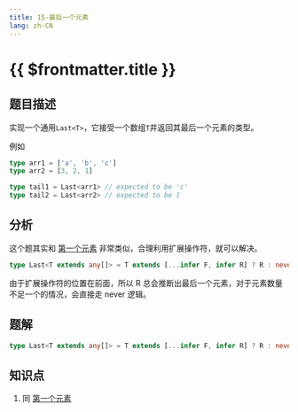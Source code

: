 ```yaml
---
title: 15-最后一个元素
lang: zh-CN
---
```


# {{ $frontmatter.title }}

## 题目描述

实现一个通用`Last<T>`，它接受一个数组`T`并返回其最后一个元素的类型。

例如

```ts
type arr1 = ['a', 'b', 'c']
type arr2 = [3, 2, 1]

type tail1 = Last<arr1> // expected to be 'c'
type tail2 = Last<arr2> // expected to be 1
```

## 分析

这个题其实和 [第一个元素](/easy/14-第一个元素.md) 非常类似，合理利用扩展操作符，就可以解决。

```ts
type Last<T extends any[]> = T extends [...infer F, infer R] ? R : never;
```

由于扩展操作符的位置在前面，所以 R 总会推断出最后一个元素，对于元素数量不足一个的情况，会直接走 never 逻辑。

## 题解

```ts
type Last<T extends any[]> = T extends [...infer F, infer R] ? R : never;
```

## 知识点

1. 同 [第一个元素](/easy/14-第一个元素.md)
